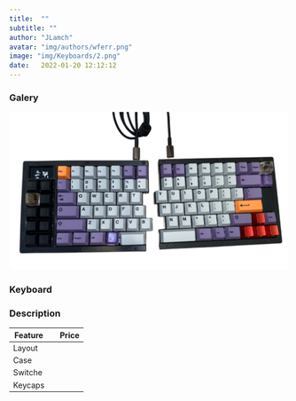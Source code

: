 ```yaml
---
title:  ""
subtitle: ""
author: "JLamch"
avatar: "img/authors/wferr.png"
image: "img/Keyboards/2.png"
date:   2022-01-20 12:12:12
---
```

### Galery
![](img/keyboards/2.png)
 
### Keyboard


### Description


|   Feature     |               | Price  |
| ------------- |:-------------:| -----: |
| Layout        |       |        |
| Case          |       |        |
| Switche       |       |        |
| Keycaps       |       |        |